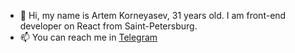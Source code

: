 - 👋 Hi, my name is Artem Korneyasev, 31 years old. I am front-end developer on React from Saint-Petersburg.
- 📫 You can reach me in [Telegram](https://t.me/artem_korneyasev)

<!---
ArtemKorneyasev/ArtemKorneyasev is a ✨ special ✨ repository because its `README.md` (this file) appears on your GitHub profile.
You can click the Preview link to take a look at your changes.
--->
